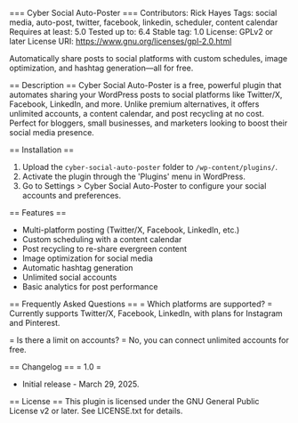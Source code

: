 === Cyber Social Auto-Poster ===
Contributors: Rick Hayes
Tags: social media, auto-post, twitter, facebook, linkedin, scheduler, content calendar
Requires at least: 5.0
Tested up to: 6.4
Stable tag: 1.0
License: GPLv2 or later
License URI: https://www.gnu.org/licenses/gpl-2.0.html

Automatically share posts to social platforms with custom schedules, image optimization, and hashtag generation—all for free.

== Description ==
Cyber Social Auto-Poster is a free, powerful plugin that automates sharing your WordPress posts to social platforms like Twitter/X, Facebook, LinkedIn, and more. Unlike premium alternatives, it offers unlimited accounts, a content calendar, and post recycling at no cost. Perfect for bloggers, small businesses, and marketers looking to boost their social media presence.

== Installation ==
1. Upload the `cyber-social-auto-poster` folder to `/wp-content/plugins/`.
2. Activate the plugin through the 'Plugins' menu in WordPress.
3. Go to Settings > Cyber Social Auto-Poster to configure your social accounts and preferences.

== Features ==
- Multi-platform posting (Twitter/X, Facebook, LinkedIn, etc.)
- Custom scheduling with a content calendar
- Post recycling to re-share evergreen content
- Image optimization for social media
- Automatic hashtag generation
- Unlimited social accounts
- Basic analytics for post performance

== Frequently Asked Questions ==
= Which platforms are supported? =
Currently supports Twitter/X, Facebook, LinkedIn, with plans for Instagram and Pinterest.

= Is there a limit on accounts? =
No, you can connect unlimited accounts for free.

== Changelog ==
= 1.0 =
* Initial release - March 29, 2025.

== License ==
This plugin is licensed under the GNU General Public License v2 or later. See LICENSE.txt for details.
